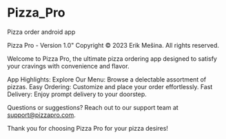 # Pizza_Pro
Pizza order android app

Pizza Pro - Version 1.0"
Copyright © 2023 Erik Mešina. All rights reserved.

Welcome to Pizza Pro, the ultimate pizza ordering app designed to satisfy your cravings with convenience and flavor.

App Highlights: 
Explore Our Menu: Browse a delectable assortment of pizzas.
Easy Ordering: Customize and place your order effortlessly.
Fast Delivery: Enjoy prompt delivery to your doorstep.

Questions or suggestions? 
Reach out to our support team at support@pizzapro.com.

Thank you for choosing Pizza Pro for your pizza desires!
